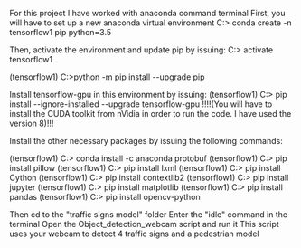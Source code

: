 For this project I have worked with anaconda command terminal
First, you will have to set up a new anaconda virtual environment
C:\> conda create -n tensorflow1 pip python=3.5

Then, activate the environment and update pip by issuing:
C:\> activate tensorflow1

(tensorflow1) C:\>python -m pip install --upgrade pip

Install tensorflow-gpu in this environment by issuing:
(tensorflow1) C:\> pip install --ignore-installed --upgrade tensorflow-gpu
!!!!(You will have to install the CUDA toolkit from nVidia in order to run the code. I have used the version 8)!!!

Install the other necessary packages by issuing the following commands:

(tensorflow1) C:\> conda install -c anaconda protobuf
(tensorflow1) C:\> pip install pillow
(tensorflow1) C:\> pip install lxml
(tensorflow1) C:\> pip install Cython
(tensorflow1) C:\> pip install contextlib2
(tensorflow1) C:\> pip install jupyter
(tensorflow1) C:\> pip install matplotlib
(tensorflow1) C:\> pip install pandas
(tensorflow1) C:\> pip install opencv-python

Then cd to the "traffic signs model" folder 
Enter the "idle" command in the terminal
Open the Object_detection_webcam script and run it
This script uses your webcam to detect 4 traffic signs and a pedestrian model

